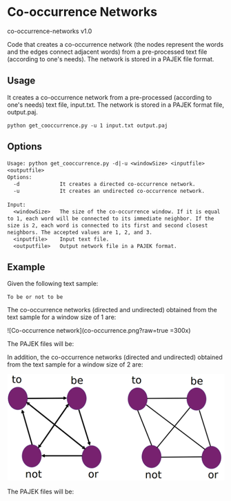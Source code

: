 # Co-occurrence Networks
co-occurrence-networks v1.0

Code that creates a co-occurrence network (the nodes represent the words and the edges connect adjacent words) from a pre-processed text file (according to one's needs). The network is stored in a PAJEK file format.

## Usage

It creates a co-occurrence network from a pre-processed (according to one's needs) text file, input.txt. The network is stored in a PAJEK format file, output.paj.

```
python get_cooccurrence.py -u 1 input.txt output.paj
```

## Options

```
Usage: python get_cooccurrence.py -d|-u <windowSize> <inputfile> <outputfile>
Options:
  -d             It creates a directed co-occurrence network.
  -u             It creates an undirected co-occurrence network.

Input:
  <windowSize>   The size of the co-occurrence window. If it is equal to 1, each word will be connected to its immediate neighbor. If the size is 2, each word is connected to its first and second closest neighbors. The accepted values are 1, 2, and 3.
  <inputfile>    Input text file.
  <outputfile>   Output network file in a PAJEK format. 

```

## Example

Given the following text sample:

```
To be or not to be

```

The co-occurrence networks (directed and undirected) obtained from the text sample for a window size of 1 are:

![Co-occurrence network](co-occurrence.png?raw=true =300x)

The PAJEK files will be:

In addition, the co-occurrence networks (directed and undirected) obtained from the text sample for a window size of 2 are:

![Co-occurrence network](extended-co-occurrence.png?raw=true "Co-occurrence networks for the sentence 'To be or not to be' for a window size of 2")

The PAJEK files will be: